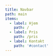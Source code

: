 ```yaml
---
title: Navbar
path: main
items:
  - label: Hjem
    path: /
  - label: Pris
    path: /pris
  - label: Kontakt
    path: '#contact'
---
```


